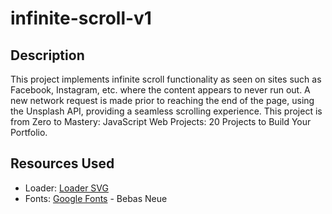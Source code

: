 # infinite-scroll-v1

## Description
This project implements infinite scroll functionality as seen on sites such as Facebook, Instagram, etc. where the content appears to never run out. A new network request is made prior to reaching the end of the page, using the Unsplash API, providing a seamless scrolling experience. This project is from Zero to Mastery: JavaScript Web Projects: 20 Projects to Build Your Portfolio.

## Resources Used
- Loader: [Loader SVG](loading.io)
- Fonts: [Google Fonts](fonts.google.com) - Bebas Neue
